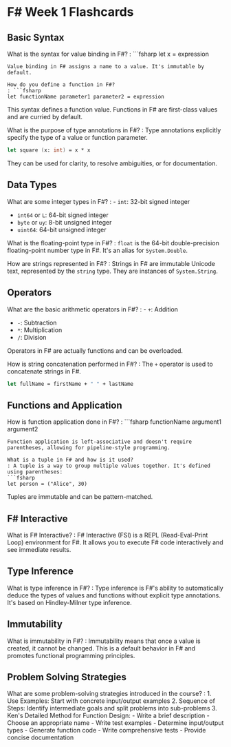 # F# Week 1 Flashcards

## Basic Syntax

What is the syntax for value binding in F#?
: ```fsharp
let x = expression
```
Value binding in F# assigns a name to a value. It's immutable by default.

How do you define a function in F#?
: ```fsharp
let functionName parameter1 parameter2 = expression
```
This syntax defines a function value. Functions in F# are first-class values and are curried by default.

What is the purpose of type annotations in F#?
: Type annotations explicitly specify the type of a value or function parameter.
```fsharp
let square (x: int) = x * x
```
They can be used for clarity, to resolve ambiguities, or for documentation.

## Data Types

What are some integer types in F#?
: - `int`: 32-bit signed integer
- `int64` or `L`: 64-bit signed integer
- `byte` or `uy`: 8-bit unsigned integer
- `uint64`: 64-bit unsigned integer

What is the floating-point type in F#?
: `float` is the 64-bit double-precision floating-point number type in F#. It's an alias for `System.Double`.

How are strings represented in F#?
: Strings in F# are immutable Unicode text, represented by the `string` type. They are instances of `System.String`.

## Operators

What are the basic arithmetic operators in F#?
: - `+`: Addition
- `-`: Subtraction
- `*`: Multiplication
- `/`: Division

Operators in F# are actually functions and can be overloaded.

How is string concatenation performed in F#?
: The `+` operator is used to concatenate strings in F#.
```fsharp
let fullName = firstName + " " + lastName
```

## Functions and Application

How is function application done in F#?
: ```fsharp
functionName argument1 argument2
```
Function application is left-associative and doesn't require parentheses, allowing for pipeline-style programming.

What is a tuple in F# and how is it used?
: A tuple is a way to group multiple values together. It's defined using parentheses:
```fsharp
let person = ("Alice", 30)
```
Tuples are immutable and can be pattern-matched.

## F# Interactive

What is F# Interactive?
: F# Interactive (FSI) is a REPL (Read-Eval-Print Loop) environment for F#. It allows you to execute F# code interactively and see immediate results.

## Type Inference

What is type inference in F#?
: Type inference is F#'s ability to automatically deduce the types of values and functions without explicit type annotations. It's based on Hindley-Milner type inference.

## Immutability

What is immutability in F#?
: Immutability means that once a value is created, it cannot be changed. This is a default behavior in F# and promotes functional programming principles.

## Problem Solving Strategies

What are some problem-solving strategies introduced in the course?
: 1. Use Examples: Start with concrete input/output examples
2. Sequence of Steps: Identify intermediate goals and split problems into sub-problems
3. Ken's Detailed Method for Function Design:
    - Write a brief description
    - Choose an appropriate name
    - Write test examples
    - Determine input/output types
    - Generate function code
    - Write comprehensive tests
    - Provide concise documentation
